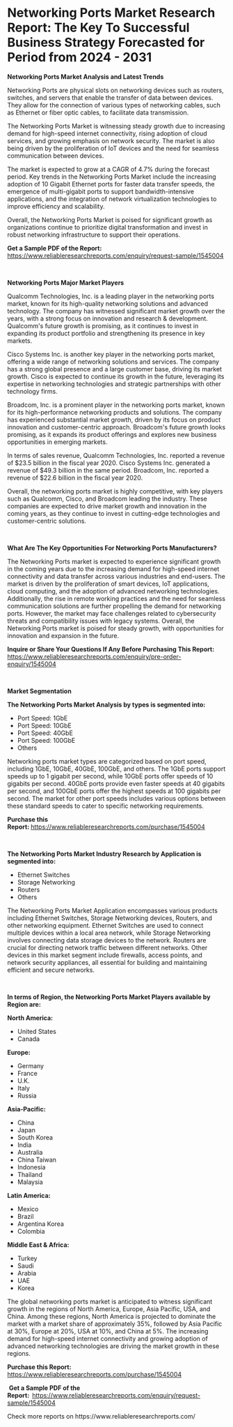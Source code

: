<p><h1>Networking Ports Market Research Report: The Key To Successful Business Strategy Forecasted for Period from 2024 - 2031</h1></p><p><strong>Networking Ports Market Analysis and Latest Trends</strong></p>
<p><p>Networking Ports are physical slots on networking devices such as routers, switches, and servers that enable the transfer of data between devices. They allow for the connection of various types of networking cables, such as Ethernet or fiber optic cables, to facilitate data transmission.</p><p>The Networking Ports Market is witnessing steady growth due to increasing demand for high-speed internet connectivity, rising adoption of cloud services, and growing emphasis on network security. The market is also being driven by the proliferation of IoT devices and the need for seamless communication between devices.</p><p>The market is expected to grow at a CAGR of 4.7% during the forecast period. Key trends in the Networking Ports Market include the increasing adoption of 10 Gigabit Ethernet ports for faster data transfer speeds, the emergence of multi-gigabit ports to support bandwidth-intensive applications, and the integration of network virtualization technologies to improve efficiency and scalability.</p><p>Overall, the Networking Ports Market is poised for significant growth as organizations continue to prioritize digital transformation and invest in robust networking infrastructure to support their operations.</p></p>
<p><strong>Get a Sample PDF of the Report:&nbsp;</strong> <a href="https://www.reliableresearchreports.com/enquiry/request-sample/1545004">https://www.reliableresearchreports.com/enquiry/request-sample/1545004</a></p>
<p>&nbsp;</p>
<p><strong>Networking Ports Major Market Players</strong></p>
<p><p>Qualcomm Technologies, Inc. is a leading player in the networking ports market, known for its high-quality networking solutions and advanced technology. The company has witnessed significant market growth over the years, with a strong focus on innovation and research & development. Qualcomm's future growth is promising, as it continues to invest in expanding its product portfolio and strengthening its presence in key markets.</p><p>Cisco Systems Inc. is another key player in the networking ports market, offering a wide range of networking solutions and services. The company has a strong global presence and a large customer base, driving its market growth. Cisco is expected to continue its growth in the future, leveraging its expertise in networking technologies and strategic partnerships with other technology firms.</p><p>Broadcom, Inc. is a prominent player in the networking ports market, known for its high-performance networking products and solutions. The company has experienced substantial market growth, driven by its focus on product innovation and customer-centric approach. Broadcom's future growth looks promising, as it expands its product offerings and explores new business opportunities in emerging markets.</p><p>In terms of sales revenue, Qualcomm Technologies, Inc. reported a revenue of $23.5 billion in the fiscal year 2020. Cisco Systems Inc. generated a revenue of $49.3 billion in the same period. Broadcom, Inc. reported a revenue of $22.6 billion in the fiscal year 2020.</p><p>Overall, the networking ports market is highly competitive, with key players such as Qualcomm, Cisco, and Broadcom leading the industry. These companies are expected to drive market growth and innovation in the coming years, as they continue to invest in cutting-edge technologies and customer-centric solutions.</p></p>
<p>&nbsp;</p>
<p><strong>What Are The Key Opportunities For Networking Ports Manufacturers?</strong></p>
<p><p>The Networking Ports market is expected to experience significant growth in the coming years due to the increasing demand for high-speed internet connectivity and data transfer across various industries and end-users. The market is driven by the proliferation of smart devices, IoT applications, cloud computing, and the adoption of advanced networking technologies. Additionally, the rise in remote working practices and the need for seamless communication solutions are further propelling the demand for networking ports. However, the market may face challenges related to cybersecurity threats and compatibility issues with legacy systems. Overall, the Networking Ports market is poised for steady growth, with opportunities for innovation and expansion in the future.</p></p>
<p><strong>Inquire or Share Your Questions If Any Before Purchasing This Report:</strong> <a href="https://www.reliableresearchreports.com/enquiry/pre-order-enquiry/1545004">https://www.reliableresearchreports.com/enquiry/pre-order-enquiry/1545004</a></p>
<p>&nbsp;</p>
<p><strong>Market Segmentation</strong></p>
<p><strong>The Networking Ports Market Analysis by types is segmented into:</strong></p>
<p><ul><li>Port Speed: 1GbE</li><li>Port Speed: 10GbE</li><li>Port Speed: 40GbE</li><li>Port Speed: 100GbE</li><li>Others</li></ul></p>
<p><p>Networking ports market types are categorized based on port speed, including 1GbE, 10GbE, 40GbE, 100GbE, and others. The 1GbE ports support speeds up to 1 gigabit per second, while 10GbE ports offer speeds of 10 gigabits per second. 40GbE ports provide even faster speeds at 40 gigabits per second, and 100GbE ports offer the highest speeds at 100 gigabits per second. The market for other port speeds includes various options between these standard speeds to cater to specific networking requirements.</p></p>
<p><strong>Purchase this Report:&nbsp;</strong><a href="https://www.reliableresearchreports.com/purchase/1545004">https://www.reliableresearchreports.com/purchase/1545004</a></p>
<p>&nbsp;</p>
<p><strong>The Networking Ports Market Industry Research by Application is segmented into:</strong></p>
<p><ul><li>Ethernet Switches</li><li>Storage Networking</li><li>Routers</li><li>Others</li></ul></p>
<p><p>The Networking Ports Market Application encompasses various products including Ethernet Switches, Storage Networking devices, Routers, and other networking equipment. Ethernet Switches are used to connect multiple devices within a local area network, while Storage Networking involves connecting data storage devices to the network. Routers are crucial for directing network traffic between different networks. Other devices in this market segment include firewalls, access points, and network security appliances, all essential for building and maintaining efficient and secure networks.</p></p>
<p>&nbsp;</p>
<p><strong>In terms of Region, the Networking Ports Market Players available by Region are:</strong></p>
<p>
    <p> <strong> North America: </strong>
        <ul>
            <li>United States</li>
            <li>Canada</li>
        </ul>
        </p> 
    <p> <strong> Europe: </strong>
        <ul>
            <li>Germany</li>
            <li>France</li>
            <li>U.K.</li>
            <li>Italy</li>
            <li>Russia</li>
        </ul>
        </p> 
    <p> <strong> Asia-Pacific: </strong>
        <ul>
            <li>China</li>
            <li>Japan</li>
            <li>South Korea</li>
            <li>India</li>
            <li>Australia</li>
            <li>China Taiwan</li>
            <li>Indonesia</li>
            <li>Thailand</li>
            <li>Malaysia</li>
        </ul>
        </p> 
    <p> <strong> Latin America: </strong>
        <ul>
            <li>Mexico</li>
            <li>Brazil</li>
            <li>Argentina Korea</li>
            <li>Colombia</li>
        </ul>
        </p> 
    <p> <strong> Middle East & Africa: </strong>
        <ul>
            <li>Turkey</li>
            <li>Saudi</li>
            <li>Arabia</li>
            <li>UAE</li>
            <li>Korea</li>
        </ul>
    </p>
    </p>
<p><p>The global networking ports market is anticipated to witness significant growth in the regions of North America, Europe, Asia Pacific, USA, and China. Among these regions, North America is projected to dominate the market with a market share of approximately 35%, followed by Asia Pacific at 30%, Europe at 20%, USA at 10%, and China at 5%. The increasing demand for high-speed internet connectivity and growing adoption of advanced networking technologies are driving the market growth in these regions.</p></p>
<p><strong>Purchase this Report: </strong><a href="https://www.reliableresearchreports.com/purchase/1545004">https://www.reliableresearchreports.com/purchase/1545004</a></p>
<p>&nbsp;<strong>Get a Sample PDF of the Report:&nbsp;&nbsp;</strong><a href="https://www.reliableresearchreports.com/enquiry/request-sample/1545004">https://www.reliableresearchreports.com/enquiry/request-sample/1545004</a></p>
<p><strong></strong></p>
<p>Check more reports on https://www.reliableresearchreports.com/</p>